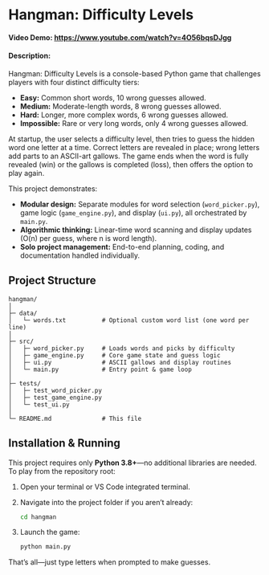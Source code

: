 # Hangman: Difficulty Levels

#### Video Demo: <https://www.youtube.com/watch?v=4O56bqsDJgg>

#### Description:

Hangman: Difficulty Levels is a console-based Python game that challenges players with four distinct difficulty tiers:

* **Easy:** Common short words, 10 wrong guesses allowed.
* **Medium:** Moderate-length words, 8 wrong guesses allowed.
* **Hard:** Longer, more complex words, 6 wrong guesses allowed.
* **Impossible:** Rare or very long words, only 4 wrong guesses allowed.

At startup, the user selects a difficulty level, then tries to guess the hidden word one letter at a time. Correct letters are revealed in place; wrong letters add parts to an ASCII-art gallows. The game ends when the word is fully revealed (win) or the gallows is completed (loss), then offers the option to play again.

This project demonstrates:

* **Modular design:** Separate modules for word selection (`word_picker.py`), game logic (`game_engine.py`), and display (`ui.py`), all orchestrated by `main.py`.
* **Algorithmic thinking:** Linear-time word scanning and display updates (O(n) per guess, where n is word length).
* **Solo project management:** End-to-end planning, coding, and documentation handled individually.

## Project Structure

```
hangman/
│
├─ data/
│   └─ words.txt          # Optional custom word list (one word per line)
│
├─ src/
│   ├─ word_picker.py     # Loads words and picks by difficulty
│   ├─ game_engine.py     # Core game state and guess logic
│   ├─ ui.py              # ASCII gallows and display routines
│   └─ main.py            # Entry point & game loop
│
├─ tests/
│   ├─ test_word_picker.py
│   ├─ test_game_engine.py
│   └─ test_ui.py
│
└─ README.md              # This file
```

## Installation & Running

This project requires only **Python 3.8+**—no additional libraries are needed. To play from the repository root:

1. Open your terminal or VS Code integrated terminal.
2. Navigate into the project folder if you aren’t already:

   ```bash
   cd hangman
   ```
3. Launch the game:

   ```bash
   python main.py
   ```

That’s all—just type letters when prompted to make guesses.
